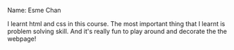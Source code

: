 Name: Esme Chan

I learnt html and css in this course. The most important thing that I learnt is problem solving skill. And it's really fun to play around and decorate the the webpage!